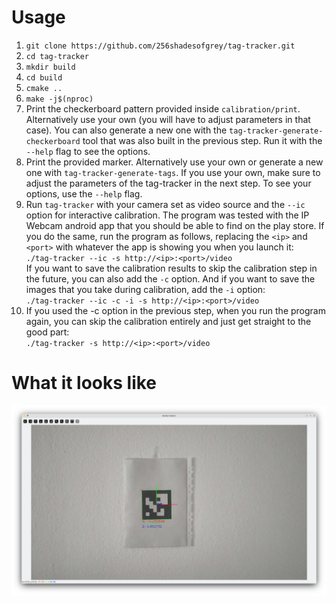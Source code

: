 # Usage
1. `git clone https://github.com/256shadesofgrey/tag-tracker.git`
2. `cd tag-tracker`
3. `mkdir build`
4. `cd build`
5. `cmake ..`
6. `make -j$(nproc)`
7. Print the checkerboard pattern provided inside `calibration/print`. Alternatively use your own (you will have to adjust parameters in that case). You can also generate a new one with the `tag-tracker-generate-checkerboard` tool that was also built in the previous step. Run it with the `--help` flag to see the options.
8. Print the provided marker. Alternatively use your own or generate a new one with `tag-tracker-generate-tags`. If you use your own, make sure to adjust the parameters of the tag-tracker in the next step. To see your options, use the `--help` flag.
9. Run `tag-tracker` with your camera set as video source and the `--ic` option for interactive calibration. The program was tested with the IP Webcam android app that you should be able to find on the play store. If you do the same, run the program as follows, replacing the `<ip>` and `<port>` with whatever the app is showing you when you launch it:  
`
./tag-tracker --ic -s http://<ip>:<port>/video
`  
If you want to save the calibration results to skip the calibration step in the future, you can also add the `-c` option. And if you want to save the images that you take during calibration, add the `-i` option:  
`
./tag-tracker --ic -c -i -s http://<ip>:<port>/video
`
10. If you used the -c option in the previous step, when you run the program again, you can skip the calibration entirely and just get straight to the good part:  
`
./tag-tracker -s http://<ip>:<port>/video
`

# What it looks like
![Screenshot](preview/detected_marker.png)
